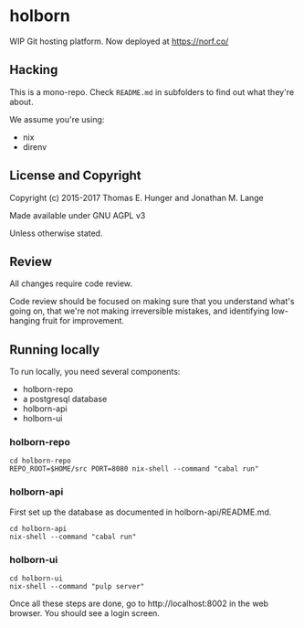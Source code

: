 # holborn

WIP Git hosting platform. Now deployed at https://norf.co/

## Hacking

This is a mono-repo. Check `README.md` in subfolders to find out what they're
about.

We assume you're using:

* nix
* direnv

## License and Copyright

Copyright (c) 2015-2017 Thomas E. Hunger and Jonathan M. Lange

Made available under GNU AGPL v3

Unless otherwise stated.

## Review

All changes require code review.

Code review should be focused on making sure that you understand what's going
on, that we're not making irreversible mistakes, and identifying low-hanging
fruit for improvement.

## Running locally

To run locally, you need several components:

* holborn-repo
* a postgresql database
* holborn-api
* holborn-ui

### holborn-repo

```
cd holborn-repo
REPO_ROOT=$HOME/src PORT=8080 nix-shell --command "cabal run"
```

### holborn-api

First set up the database as documented in holborn-api/README.md.

```
cd holborn-api
nix-shell --command "cabal run"
```

### holborn-ui

```
cd holborn-ui
nix-shell --command "pulp server"
```

Once all these steps are done, go to http://localhost:8002 in the web browser.
You should see a login screen.
